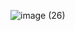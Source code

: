 ![image (26)](https://github.com/Avioso/.github/assets/119009502/ce610cf5-be80-430c-b52d-6d2aa57a519a)

